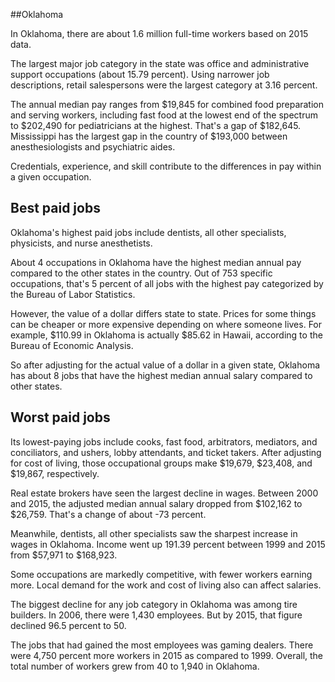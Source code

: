 

##Oklahoma

In Oklahoma, there are about 1.6 million full-time workers based on 2015 data.

The largest major job category in the state was <span class='occ_title_em'>office and administrative support occupations</span> (about 15.79 percent). Using narrower job descriptions, <span class='occ_title_em'>retail salespersons</span> were the largest category at 3.16 percent.
               
The annual median pay ranges from $19,845 for <span class='occ_title_em'>combined food preparation and serving workers, including fast food</span> at the lowest end of the spectrum to  $202,490 for <span class='occ_title_em'>pediatricians</span> at the highest. That's a gap of $182,645. Mississippi has the largest gap in the country of $193,000 between <span class='occ_title_em'>anesthesiologists and psychiatric aides</span>.
          
Credentials, experience, and skill contribute to the differences in pay within a given occupation.

## Best paid jobs
Oklahoma's highest paid jobs include <span class='occ_title_em'>dentists, all other specialists, physicists</span>, and <span class='occ_title_em'>nurse anesthetists</span>.
               
About 4 occupations in Oklahoma have the highest median annual pay compared to the other states in the country. Out of 753 specific occupations, that's 5 percent of all jobs with the highest pay categorized by the Bureau of Labor Statistics.
               
However, the value of a dollar differs state to state. Prices for some things can be cheaper or more expensive depending on where someone lives. For example, $110.99 in Oklahoma is actually $85.62 in Hawaii, according to the Bureau of Economic Analysis.
               
So after adjusting for the actual value of a dollar in a given state, Oklahoma has about 8 jobs that have the highest median annual salary compared to other states.
               
## Worst paid jobs

Its lowest-paying jobs include <span class='occ_title_em'>cooks, fast food</span>, <span class='occ_title_em'>arbitrators, mediators, and conciliators</span>, and <span class='occ_title_em'>ushers, lobby attendants, and ticket takers</span>. After adjusting for cost of living, those occupational groups make $19,679,  $23,408, and  $19,867, respectively.
               
<span class='occ_title_em'>Real estate brokers</span> have seen the largest decline in wages. Between 2000 and 2015, the adjusted median annual salary dropped from $102,162 to $26,759. That's a change of about -73 percent.
               
Meanwhile, <span class='occ_title_em'>dentists, all other specialists</span> saw the sharpest increase in wages in Oklahoma. Income went up 191.39 percent between 1999 and 2015 from $57,971 to $168,923.

Some occupations are markedly competitive, with fewer workers earning more. Local demand for the work and cost of living also can affect salaries.

            
The biggest decline for any job category in Oklahoma was among <span class='occ_title_em'>tire builders</span>. In 2006, there were 1,430 employees. But by 2015, that figure declined 96.5 percent to 50. 
               
The jobs that had gained the most employees was gaming dealers. There were 4,750 percent more workers in 2015 as compared to 1999. Overall, the total number of workers grew from 40 to 1,940 in Oklahoma.

